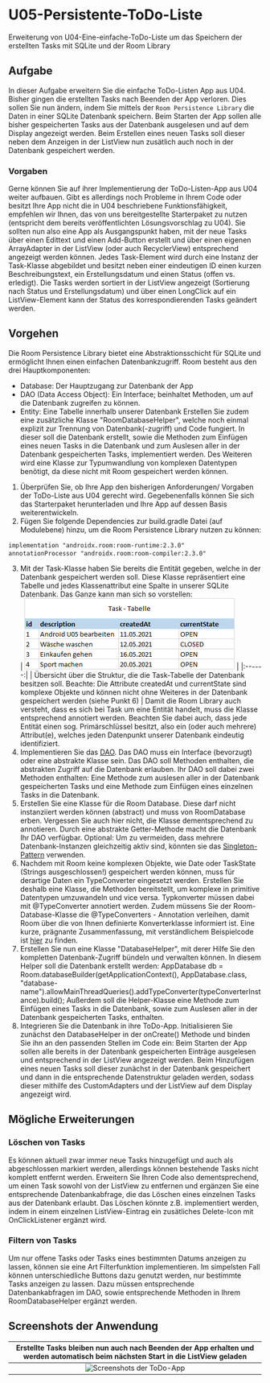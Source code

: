 # U05-Persistente-ToDo-Liste
Erweiterung von U04-Eine-einfache-ToDo-Liste um das Speichern der erstellten Tasks mit SQLite und der Room Library

## Aufgabe

In dieser Aufgabe erweitern Sie die einfache ToDo-Listen App aus U04. Bisher gingen die erstellten Tasks nach Beenden der App verloren. Dies sollen Sie nun ändern, indem Sie mittels der `Room Persistence Library` die Daten in einer SQLite Datenbank speichern. Beim Starten der App sollen alle bisher gespeicherten Tasks aus der Datenbank ausgelesen und auf dem Display angezeigt werden. Beim Erstellen eines neuen Tasks soll dieser neben dem Anzeigen in der ListView nun zusätlich auch noch in der Datenbank gespeichert werden.

### Vorgaben

Gerne können Sie auf ihrer Implementierung der ToDo-Listen-App aus U04 weiter aufbauen. Gibt es allerdings noch Probleme in Ihrem Code oder besitzt Ihre App nicht die in U04 beschriebene Funktionsfähigkeit, empfehlen wir Ihnen, das von uns bereitgestellte Starterpaket zu nutzen (entspricht dem bereits veröffentlichten Lösungsvorschlag zu U04).
Sie sollten nun also eine App als Ausgangspunkt haben, mit der neue Tasks über einen Edittext und einen Add-Button erstellt und über einen eigenen ArrayAdapter in der ListView (oder auch RecyclerView) entsprechend angezeigt werden können. Jedes Task-Element wird durch eine Instanz der Task-Klasse abgebildet und besitzt neben einer eindeutigen ID einen kurzen Beschreibungstext, ein Erstellungsdatum und einen Status (offen vs. erledigt). Die Tasks werden sortiert in der ListView angezeigt (Sortierung nach Status und Erstellungsdatum) und über einen LongClick auf ein ListView-Element kann der Status des korrespondierenden Tasks geändert werden.

## Vorgehen
Die Room Persistence Library bietet eine Abstraktionsschicht für SQLite und ermöglicht Ihnen einen einfachen Datenbankzugriff. Room besteht aus den drei Hauptkomponenten:
- Database: Der Hauptzugang zur Datenbank der App
- DAO (Data Access Object): Ein Interface; beinhaltet Methoden, um auf die Datenbank zugreifen zu können.
- Entity: Eine Tabelle innerhalb unserer Datenbank
Erstellen Sie zudem eine zusätzliche Klasse "RoomDatabaseHelper", welche noch einmal explizit zur Trennung von Datenbank(-zugriff) und Code fungiert. In dieser soll die Datenbank erstellt, sowie die Methoden zum Einfügen eines neuen Tasks in die Datenbank und zum Auslesen aller in der Datenbank gespeicherten Tasks, implementiert werden. Des Weiteren wird eine Klasse zur Typumwandlung von komplexen Datentypen benötigt, da diese nicht mit Room gespeichert werden können.

1. Überprüfen Sie, ob Ihre App den bisherigen Anforderungen/ Vorgaben der ToDo-Liste aus U04 gerecht wird. Gegebenenfalls können Sie sich das Starterpaket herunterladen und Ihre App auf dessen Basis weiterentwickeln.
2. Fügen Sie folgende Dependencies zur build.gradle Datei (auf Modulebene) hinzu, um die Room Persistence Library nutzen zu können:
```
implementation "androidx.room:room-runtime:2.3.0"
annotationProcessor "androidx.room:room-compiler:2.3.0"
```
3. Mit der Task-Klasse haben Sie bereits die Entität gegeben, welche in der Datenbank gespeichert werden soll. Diese Klasse repräsentiert eine Tabelle und jedes Klassenattribut eine Spalte in unserer SQLite Datenbank. Das Ganze kann man sich so vorstellen:<br/>
|  ![Beispiel-Tabelle einer Datenbank](./docs/beispiel-tabelle.PNG)   |
|:------:|
| Übersicht über die Struktur, die die Task-Tabelle der Datenbank besitzen soll. Beachte: Die Attribute createdAt und currentState sind komplexe Objekte und können nicht ohne Weiteres in der Datenbank gespeichert werden (siehe Punkt 6)   |
Damit die Room Library auch versteht, dass es sich bei Task um eine Entität handelt, muss die Klasse entsprechend annotiert werden. Beachten Sie dabei auch, dass jede Entität einen sog. Primärschlüssel besitzt, also ein (oder auch mehrere) Attribut(e), welches jeden Datenpunkt unserer Datenbank eindeutig identifiziert.
4. Implementieren Sie das [DAO](https://developer.android.com/training/data-storage/room/accessing-data.html). Das DAO muss ein Interface (bevorzugt) oder eine abstrakte Klasse sein. Das DAO soll Methoden enthalten, die abstrakten Zugriff auf die Datenbank erlauben. Ihr DAO soll dabei zwei Methoden enthalten: Eine Methode zum auslesen aller in der Datenbank gespeicherten Tasks und eine Methode zum Einfügen eines einzelnen Tasks in die Datenbank.
5. Erstellen Sie eine Klasse für die Room Database. Diese darf nicht instanziiert werden können (abstract) und muss von RoomDatabase erben. Vergessen Sie auch hier nicht, die Klasse dementsprechend zu annotieren. Durch eine abstrakte Getter-Methode macht die Datenbank Ihr DAO verfügbar. Optional: Um zu vermeiden, dass mehrere Datenbank-Instanzen gleichzeitig aktiv sind, könnten sie das [Singleton-Pattern](https://en.wikipedia.org/wiki/Singleton_pattern) verwenden.
6. Nachdem mit Room keine komplexen Objekte, wie Date oder TaskState (Strings ausgeschlossen!) gespeichert werden können, muss für derartige Daten ein TypeConverter eingesetzt werden. Erstellen Sie deshalb eine Klasse, die Methoden bereitstellt, um komplexe in primitive Datentypen umzuwandeln und vice versa. Typkonverter müssen dabei mit @TypeConverter annotiert werden. Zudem müssens Sie der Room-Database-Klasse die @TypeConverters - Annotation verleihen, damit Room über die von Ihnen definierte Konverterklasse informiert ist. Eine kurze, prägnante Zusammenfassung, mit verständlichem Beispielcode ist [hier](https://developer.android.com/training/data-storage/room/referencing-data) zu finden.
7. Erstellen Sie nun eine Klasse "DatabaseHelper", mit derer Hilfe Sie den kompletten Datenbank-Zugriff bündeln und verwalten können. In diesem Helper soll die Datenbank erstellt werden: 
AppDatabase db = Room.databaseBuilder(getApplicationContext(), AppDatabase.class, "database-name").allowMainThreadQueries().addTypeConverter(typeConverterInstance).build();
Außerdem soll die Helper-Klasse eine Methode zum Einfügen eines Tasks in die Datenbank, sowie zum Auslesen aller in der Datenbank gespeicherten Tasks, enthalten. 
8. Integrieren Sie die Datenbank in ihre ToDo-App. Initialisieren Sie zunächst den DatabaseHelper in der onCreate() Methode und binden Sie ihn an den passenden Stellen im Code ein: Beim Starten der App sollen alle bereits in der Datenbank gespeicherten Einträge ausgelesen und entsprechend in der ListView angezeigt werden. Beim Hinzufügen eines neuen Tasks soll dieser zunächst in der Datenbank gespeichert und dann in die entsprechende Datenstruktur geladen werden, sodass dieser mithilfe des CustomAdapters und der ListView auf dem Display angezeigt wird.

## Mögliche Erweiterungen

### Löschen von Tasks
Es können aktuell zwar immer neue Tasks hinzugefügt und auch als abgeschlossen markiert werden, allerdings können bestehende Tasks nicht komplett entfernt werden. Erweitern Sie Ihren Code also dementsprechend, um einen Task sowohl von der ListView zu entfernen und ergänzen Sie eine entsprechende Datenbankabfrage, die das Löschen eines einzelnen Tasks aus der Datenbank erlaubt. Das Löschen könnte z.B. implementiert werden, indem in einem einzelnen ListView-Eintrag ein zusätliches Delete-Icon mit OnClickListener ergänzt wird.

### Filtern von Tasks
Um nur offene Tasks oder Tasks eines bestimmten Datums anzeigen zu lassen, können sie eine Art Filterfunktion implementieren. Im simpelsten Fall können unterschiedliche Buttons dazu genutzt werden, nur bestimmte Tasks anzeigen zu lassen. Dazu müssen entsprechende Datenbankabfragen im DAO, sowie entsprechende Methoden in Ihrem RoomDatabaseHelper ergänzt werden.

## Screenshots der Anwendung

|  Erstellte Tasks bleiben nun auch nach Beenden der App erhalten und werden automatisch beim nächsten Start in die ListView geladen   |
|:------:|
| ![Screenshots der ToDo-App](./docs/screenshot_possible_results_simple.png)   |
